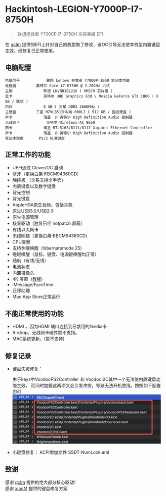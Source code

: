 # Hackintosh-LEGION-Y7000P-I7-8750H  
> 联想拯救者 Y7000P I7-8750H 准完美级 EFI

在 [gclm](https://github.com/gclm/Hackintosh-LEGION-Y7000P-I7-9750H) 提供的EFI上针对自己的机型做了修改，该OC引导无法使本机型内置键盘生效，经修复已正常使用。 


## 电脑配置

```
电脑型号			联想 Lenovo 拯救者 Y7000P-1060 笔记本电脑
处理器			英特尔 Core i7-8750H @ 2.20GHz 六核
主板				联想 LNVNB161216 ( HM370 芯片组 )
显卡				英特尔 UHD Graphics 630 \ Nvidia GeForce GTX 1060 ( 6 GB / 联想 )
内存				8 GB ( 三星 DDR4 2666MHz )
主硬盘			三星 MZVLB512HAJQ-000L2 ( 512 GB / 固态硬盘 )
声卡				瑞昱  @ 英特尔 High Definition Audio 控制器
无线网卡			英特尔 Wireless-AC 9560
网卡				瑞昱 RTL8168/8111/8112 Gigabit Ethernet Controller
声卡				瑞昱  @ 英特尔 High Definition Audio 控制器
笔记本键盘		PS/2 标准键盘
```

## 正常工作的功能
- UEFI通过 Clover/OC 启动
- 蓝牙（更换白果卡BCM94360CD）
- 触控板 （全系支持全手势）
- 内置键盘以及数字键盘
- 背光控制
- 背光键盘
- AppleHDA原生音频，包括耳机
- 原生USB3.0/USB2.0 
- 原生电源管理
- 核显驱动（独显已经 hotpatch 屏蔽）
- 有线以太网卡
- 无线网络（更换白果卡BCM94360CD）
- CPU变频
- 支持休眠唤醒（hibernatemode 25）
- 睡眠唤醒（鼠标，键盘、电源键唤醒均正常）
- 随航（有线/无线）
- 电池状态
- 内置摄像头
- 4K 屏幕（[教程](https://github.com/xiaoMGitHub/LEGION_Y7000Series_Hackintosh/tree/master/4K_Display_Config)）
- iMessage/FaceTime
- 迁移助理
- Mac App Store正常运行

## 不能正常使用的功能
- HDMI ，因为HDMI 端口连接到已禁用的Nvidia卡
- Airdrop，无线网卡硬件暂不支持。
- MAC系统更新。(暂不支持)



## 修复记录
- 键盘失灵修复：

	由于keys中VoodooPS2Controller 和 VoodooI2C其中一个无法使内置键盘功能生效， 而同时加载这两项又会引发冲突，导致无法开机使用。按照如下配置即可
  ![image](image/voodoo.png)
- 小键盘修复：
	ACPI增加文件 SSDT-NumLock.aml


## 致谢

感谢 [gclm](https://github.com/gclm/Hackintosh-LEGION-Y7000P-I7-9750H) 提供的绝大部分核心驱动1  
感谢 [xiaoM](https://github.com/xiaoMGitHub/LEGION_Y7000Series_Hackintosh/releases) 提供的键盘修复方案

